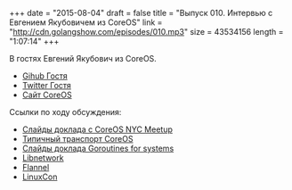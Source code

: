 +++
date = "2015-08-04"
draft = false
title = "Выпуск 010. Интервью с Евгением Якубовичем из CoreOS"
link = "http://cdn.golangshow.com/episodes/010.mp3"
size = 43534156
length = "1:07:14"
+++

В гостях Евгений Якубович из CoreOS.

* [Gihub Гостя](https://github.com/eyakubovich)
* [Twitter Гостя](https://twitter.com/eyakubovich)
* [Сайт CoreOS](https://coreos.com)

Ссылки по ходу обсуждения:

* [Слайды доклада с CoreOS NYC Meetup](https://speakerdeck.com/eyakubovich/coreos-nyc-meetup)
* [Типичный транспорт CoreOS](http://blog.golang.org/gophercon/image00.jpg)
* [Слайды доклада Goroutines for systems](https://docs.google.com/presentation/d/1xO8MU0-j7nEpU_wisBq7EVACLVnn8-v4Am_UGnv3lKI/edit#slide=id.p)
* [Libnetwork](https://github.com/docker/libnetwork)
* [Flannel](https://github.com/coreos/flannel)
* [LinuxCon](http://events.linuxfoundation.org/events/containercon/program/schedule)
